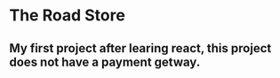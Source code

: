 # The Road Store

## My first project after learing react, this project does not have a payment getway.

